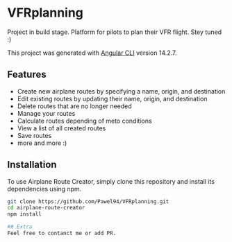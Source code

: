 # VFRplanning
Project in build stage. Platform for pilots to plan their VFR flight. Stey tuned :) 

This project was generated with [Angular CLI](https://github.com/angular/angular-cli) version 14.2.7.

## Features

- Create new airplane routes by specifying a name, origin, and destination
- Edit existing routes by updating their name, origin, and destination
- Delete routes that are no longer needed
- Manage your routes
- Calculate routes depending of meto conditions
- View a list of all created routes
- Save routes
- more and more :)

## Installation

To use Airplane Route Creator, simply clone this repository and install its dependencies using npm.

```bash
git clone https://github.com/Pawel94/VFRplanning.git
cd airplane-route-creator
npm install

## Extra
Feel free to contanct me or add PR.
